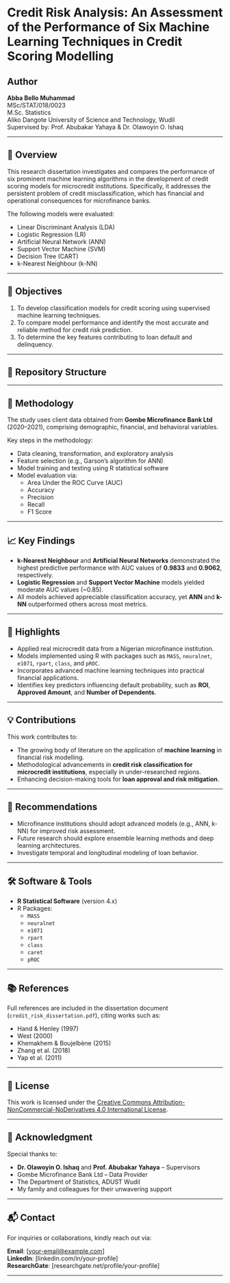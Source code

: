 # Credit Risk Analysis: An Assessment of the Performance of Six Machine Learning Techniques in Credit Scoring Modelling

## Author
**Abba Bello Muhammad**  
MSc/STAT/018/0023  
M.Sc. Statistics  
Aliko Dangote University of Science and Technology, Wudil  
Supervised by: Prof. Abubakar Yahaya & Dr. Olawoyin O. Ishaq  

---

## 📘 Overview

This research dissertation investigates and compares the performance of six prominent machine learning algorithms in the development of credit scoring models for microcredit institutions. Specifically, it addresses the persistent problem of credit misclassification, which has financial and operational consequences for microfinance banks.

The following models were evaluated:
- Linear Discriminant Analysis (LDA)
- Logistic Regression (LR)
- Artificial Neural Network (ANN)
- Support Vector Machine (SVM)
- Decision Tree (CART)
- k-Nearest Neighbour (k-NN)

---

## 🎯 Objectives

1. To develop classification models for credit scoring using supervised machine learning techniques.
2. To compare model performance and identify the most accurate and reliable method for credit risk prediction.
3. To determine the key features contributing to loan default and delinquency.

---

## 📂 Repository Structure

---

## 🧪 Methodology

The study uses client data obtained from **Gombe Microfinance Bank Ltd** (2020–2021), comprising demographic, financial, and behavioral variables.

Key steps in the methodology:
- Data cleaning, transformation, and exploratory analysis
- Feature selection (e.g., Garson’s algorithm for ANN)
- Model training and testing using R statistical software
- Model evaluation via:
  - Area Under the ROC Curve (AUC)
  - Accuracy
  - Precision
  - Recall
  - F1 Score

---

## 📈 Key Findings

- **k-Nearest Neighbour** and **Artificial Neural Networks** demonstrated the highest predictive performance with AUC values of **0.9833** and **0.9062**, respectively.
- **Logistic Regression** and **Support Vector Machine** models yielded moderate AUC values (~0.85).
- All models achieved appreciable classification accuracy, yet **ANN** and **k-NN** outperformed others across most metrics.

---

## 📌 Highlights

- Applied real microcredit data from a Nigerian microfinance institution.
- Models implemented using R with packages such as `MASS`, `neuralnet`, `e1071`, `rpart`, `class`, and `pROC`.
- Incorporates advanced machine learning techniques into practical financial applications.
- Identifies key predictors influencing default probability, such as **ROI**, **Approved Amount**, and **Number of Dependents**.

---

## 💡 Contributions

This work contributes to:
- The growing body of literature on the application of **machine learning** in financial risk modelling.
- Methodological advancements in **credit risk classification for microcredit institutions**, especially in under-researched regions.
- Enhancing decision-making tools for **loan approval and risk mitigation**.

---

## 🧠 Recommendations

- Microfinance institutions should adopt advanced models (e.g., ANN, k-NN) for improved risk assessment.
- Future research should explore ensemble learning methods and deep learning architectures.
- Investigate temporal and longitudinal modeling of loan behavior.

---

## 🛠 Software & Tools

- **R Statistical Software** (version 4.x)
- R Packages:
  - `MASS`
  - `neuralnet`
  - `e1071`
  - `rpart`
  - `class`
  - `caret`
  - `pROC`

---

## 📚 References

Full references are included in the dissertation document (`credit_risk_dissertation.pdf`), citing works such as:
- Hand & Henley (1997)
- West (2000)
- Khemakhem & Boujelbène (2015)
- Zhang et al. (2018)
- Yap et al. (2011)

---

## 📃 License

This work is licensed under the [Creative Commons Attribution-NonCommercial-NoDerivatives 4.0 International License](https://creativecommons.org/licenses/by-nc-nd/4.0/).

---

## 🤝 Acknowledgment

Special thanks to:
- **Dr. Olawoyin O. Ishaq** and **Prof. Abubakar Yahaya** – Supervisors
- Gombe Microfinance Bank Ltd – Data Provider
- The Department of Statistics, ADUST Wudil
- My family and colleagues for their unwavering support

---

## 📬 Contact

For inquiries or collaborations, kindly reach out via:

**Email**: [your-email@example.com]  
**LinkedIn**: [linkedin.com/in/your-profile]  
**ResearchGate**: [researchgate.net/profile/your-profile]

---



